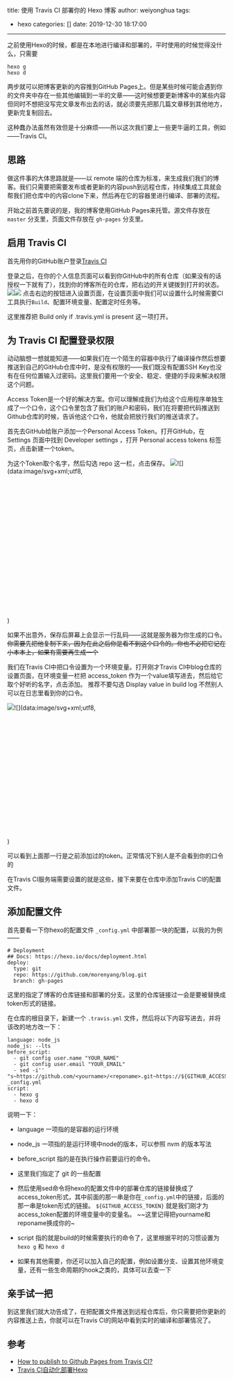 title: 使用 Travis CI 部署你的 Hexo 博客
author: weiyonghua
tags:
  - hexo
categories: []
date: 2019-12-30 18:17:00
---
之前使用Hexo的时候，都是在本地进行编译和部署的，平时使用的时候觉得没什么，只需要

    hexo g
    hexo d

两步就可以把博客更新的内容推到GitHub Pages上。但是某些时候可能会遇到你的文件夹中存在一些其他编辑到一半的文章——这时候想要更新博客中的某些内容但同时不想把没写完文章发布出去的话，就必须要先把那几篇文章移到其他地方，更新完复制回去。

这种蠢办法虽然有效但是十分麻烦——所以这次我们要上一些更牛逼的工具，例如——Travis CI。

## 思路

做这件事的大体思路就是——以 remote 端的仓库为标准，来生成我们我们的博客。我们只需要把需要发布或者更新的内容push到远程仓库，持续集成工具就会帮我们把仓库中的内容clone下来，然后再在它的容器里进行编译、部署的流程。

开始之前首先要说的是，我的博客使用GitHub Pages来托管。源文件存放在 `master` 分支里，页面文件存放在 `gh-pages` 分支里。

## 启用 Travis CI

首先用你的GitHub账户登录[Travis CI](https://link.zhihu.com/?target=https%3A//travis-ci.org/)

登录之后，在你的个人信息页面可以看到你GitHub中的所有仓库（如果没有的话授权一下就有了），找到你的博客所在的仓库，把右边的开关键拨到打开的状态。
![](https://pic1.zhimg.com/v2-efd01c1c3a31c9a439ea941d77e2936c_b.jpg)![](https://pic1.zhimg.com/80/v2-efd01c1c3a31c9a439ea941d77e2936c_hd.jpg)
点击右边的按钮进入设置页面，在设置页面中我们可以设置什么时候需要CI工具执行`Build`、配置环境变量、配置定时任务等。

这里推荐把 Build only if .travis.yml is present 这一项打开。

## 为 Travis CI 配置登录权限

动动脑想一想就能知道——如果我们在一个陌生的容器中执行了编译操作然后想要推送到自己的GitHub仓库中时，是没有权限的——我们既没有配置SSH Key也没有在任何位置输入过密码。这里我们要用一个安全、稳定、便捷的手段来解决权限这个问题。

Access Token是一个好的解决方案。你可以理解成我们为给这个应用程序单独生成了一个口令，这个口令里包含了我们的账户和密码，我们在将要把代码推送到Github仓库的时候，告诉他这个口令，他就会把放行我们的推送请求了。

首先去GitHub给账户添加一个Personal Access Token。打开GitHub，在 Settings 页面中找到 Developer settings ，打开 Personal access tokens 标签页，点击新建一个token。

为这个Token取个名字，然后勾选 repo 这一栏，点击保存。
![](https://pic2.zhimg.com/v2-269e04b16be980703062b96ebab7bb29_b.jpg)![](data:image/svg+xml;utf8,<svg xmlns='http://www.w3.org/2000/svg' width='1149' height='745'></svg>)

如果不出意外，保存后屏幕上会显示一行乱码——这就是服务器为你生成的口令。 ~~你需要先把他复制下来，因为在此之后你是看不到这个口令的。你也不必把它记在小本本上，如果有需要再生成一个~~

我们在Travis CI中把口令设置为一个环境变量。打开刚才Travis CI中blog仓库的设置页面，在环境变量一栏把 access_token 作为一个value填写进去，然后给它取个好听的名字，点击添加。 推荐不要勾选 Display value in build log 不然别人可以在日志里看到你的口令。

![](https://pic1.zhimg.com/v2-a1b6a8e5382147fa7b91c7f2617276ec_b.jpg)![](data:image/svg+xml;utf8,<svg xmlns='http://www.w3.org/2000/svg' width='1292' height='745'></svg>)

可以看到上面那一行是之前添加过的token。正常情况下别人是不会看到你的口令的

在Travis CI服务端需要设置的就是这些，接下来要在仓库中添加Travis CI的配置文件。

## 添加配置文件

首先要看一下你hexo的配置文件 `_config.yml` 中部署那一块的配置，以我的为例——

    # Deployment
    ## Docs: https://hexo.io/docs/deployment.html
    deploy: 
      type: git
      repo: https://github.com/morenyang/blog.git
      branch: gh-pages

这里的指定了博客的仓库链接和部署的分支。这里的仓库链接过一会是要被替换成token形式的链接。

在仓库的根目录下，新建一个 `.travis.yml` 文件，然后将以下内容写进去，并将该改的地方改一下：

    language: node_js
    node_js: --lts
    before_script:
      - git config user.name "YOUR_NAME"
      - git config user.email "YOUR_EMAIL"
      - sed -i'' "s~https://github.com/<yourname>/<reponame>.git~https://${GITHUB_ACCESS_TOKEN}@github.com/<yourname>/<reopname>.git~" _config.yml
    script:
      - hexo g
      - hexo d

说明一下：

- language 一项指的是容器的运行环境
- node_js 一项指的是运行环境中node的版本，可以参照 nvm 的版本写法
- before_script 指的是在执行操作前要运行的命令。

- 这里我们指定了 git 的一些配置
- 然后使用sed命令将hexo的配置文件中的部署仓库的链接替换成了access_token形式，其中前面的那一串是你在`_config.yml`中的链接，后面的那一串是token形式的链接。 `${GITHUB_ACCESS_TOKEN}` 就是我们刚才为access_token配置的环境变量中的变量名。 ~~这里记得把yourname和reponame换成你的~

- script 指的就是build的时候需要执行的命令了，这里根据平时的习惯设置为 `hexo g` 和 `hexo d`
- 如果有其他需要，你还可以加入自己的配置，例如设置分支、设置其他环境变量，还有一些生命周期的hook之类的，具体可以去查一下

## 亲手试一把

到这里我们就大功告成了，在把配置文件推送到远程仓库后，你只需要把你更新的内容推送上去，你就可以在Travis CI的网站中看到实时的编译和部署情况了。

## 参考

- [How to publish to Github Pages from Travis CI?](https://link.zhihu.com/?target=https%3A//stackoverflow.com/questions/23277391/how-to-publish-to-github-pages-from-travis-ci)
- [Travis CI自动化部署Hexo](https://link.zhihu.com/?target=https%3A//segmentfault.com/a/1190000004714256)
